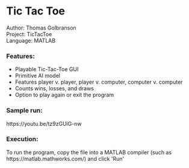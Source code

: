 <h1>Tic Tac Toe</h1>

Author: Thomas Golbranson <br>
Project: TicTacToe<br>
Language: MATLAB<br>

<h3>Features:</h3>
<ul>
<li>Playable Tic-Tac-Toe GUI</li>
<li>Primitive AI model</li>
<li>Features player v. player, player v. computer, computer v. computer</li>
<li>Counts wins, losses, and draws</li>
<li>Option to play again or exit the program</li>
</ul>

<h3>Sample run: </h3>
https://youtu.be/tz9zGUiG-nw 

<h3>Execution:</h3>
To run the program, copy the file into a MATLAB compiler (such as https://matlab.mathworks.com/) and click 'Run'
